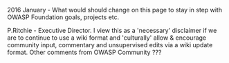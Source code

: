 2016 January - What would should change on this page to stay in step
with OWASP Foundation goals, projects etc.

P.Ritchie - Executive Director. I view this as a 'necessary' disclaimer
if we are to continue to use a wiki format and 'culturally' allow &
encourage community input, commentary and unsupervised edits via a wiki
update format. Other comments from OWASP Community ???